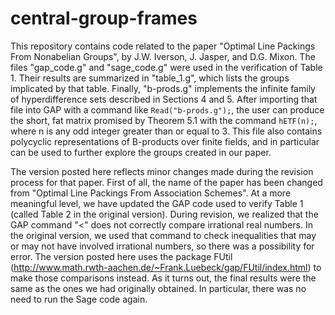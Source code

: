 # central-group-frames
This repository contains code related to the paper "Optimal Line Packings From Nonabelian Groups", by J.W. Iverson, J. Jasper, and D.G. Mixon. The files "gap_code.g" and "sage_code.g" were used in the verification of Table 1. Their results are summarized in "table_1.g", which lists the groups implicated by that table. Finally, "b-prods.g" implements the infinite family of hyperdifference sets described in Sections 4 and 5. After importing that file into GAP with a command like `Read("b-prods.g");`, the user can produce the short, fat matrix promised by Theorem 5.1 with the command `hETF(n);`, where n is any odd integer greater than or equal to 3. This file also contains polycyclic representations of B-products over finite fields, and in particular can be used to further explore the groups created in our paper.

The version posted here reflects minor changes made during the revision process for that paper. First of all, the name of the paper has been changed from "Optimal Line Packings From Association Schemes". At a more meaningful level, we have updated the GAP code used to verify Table 1 (called Table 2 in the original version). During revision, we realized that the GAP command "<" does not correctly compare irrational real numbers. In the original version, we used that command to check inequalities that may or may not have involved irrational numbers, so there was a possibility for error. The version posted here uses the package FUtil (http://www.math.rwth-aachen.de/~Frank.Luebeck/gap/FUtil/index.html) to make those comparisons instead. As it turns out, the final results were the same as the ones we had originally obtained. In particular, there was no need to run the Sage code again.
